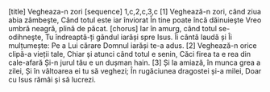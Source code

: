 [title] Vegheaza-n zori
[sequence] 1,c,2,c,3,c
[1]
Veghează-n zori, când ziua abia zâmbeşte,
Când totul este iar înviorat
În tine poate încă dăinuieşte
Vreo umbră neagră, plină de păcat.
[chorus]
Iar în amurg, când totul se-odihneşte,
Tu îndreaptă-ți gândul iarăși spre Isus.
Îi cântă laudă și Îi mulțumește:
Pe a Lui cărare Domnul iarăși te-a adus.
[2]
Veghează-n orice clipă-a vieții tale,
Chiar și atunci când totul e senin,
Căci firea ta e rea din cale-afară
Și-n jurul tău e un dușman hain.
[3]
Și la amiază, în munca grea a zilei,
Și în vâltoarea ei tu să veghezi;
În rugăciunea dragostei și-a milei,
Doar cu Isus rămâi și să lucrezi.

